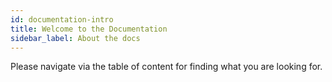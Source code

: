 ```yaml
---
id: documentation-intro
title: Welcome to the Documentation
sidebar_label: About the docs
---
```


Please navigate via the table of content for finding what you are looking for.
